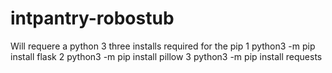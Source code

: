 # intpantry-robostub

Will requere a python 3
three installs required for the pip
1 python3 -m pip install flask
2 python3 -m pip install pillow
3 python3 -m pip install requests
